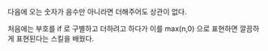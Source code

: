 다음에 오는 숫자가 음수만 아니라면 더해주어도 상관이 없다.

처음에는 부호를 if 로 구별하고 더하려고 하다가 이를 max(n,0) 으로 표현하면 깔끔하게 표현된다는 스킬을 배웠다.
